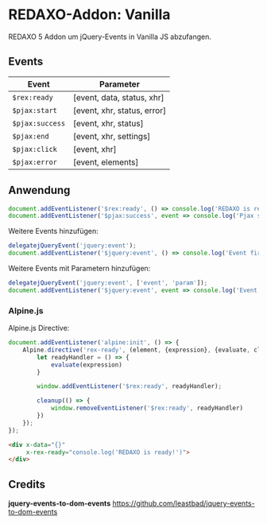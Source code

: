 # REDAXO-Addon: Vanilla

REDAXO 5 Addon um jQuery-Events in Vanilla JS abzufangen.

## Events

Event | Parameter
----- | ----------
`$rex:ready` | [event, data, status, xhr]
`$pjax:start` | [event, xhr, status, error]
`$pjax:success` | [event, xhr, status]
`$pjax:end` | [event, xhr, settings]
`$pjax:click` | [event, xhr]
`$pjax:error` | [event, elements]

## Anwendung

```javascript
document.addEventListener('$rex:ready', () => console.log('REDAXO is ready'));
document.addEventListener('$pjax:success', event => console.log('Pjax succeeded', event.detail.xhr, event.detail.status));
```

Weitere Events hinzufügen:

```javascript
delegatejQueryEvent('jquery:event');
document.addEventListener('$jquery:event', () => console.log('Event fired'));
```

Weitere Events mit Parametern hinzufügen:

```javascript
delegatejQueryEvent('jquery:event', ['event', 'param']);
document.addEventListener('$jquery:event', event => console.log('Event fired', event.detail.param));
```

### Alpine.js

Alpine.js Directive:

```javascript
document.addEventListener('alpine:init', () => {
    Alpine.directive('rex-ready', (element, {expression}, {evaluate, cleanup}) => {
        let readyHandler = () => {
            evaluate(expression)
        }

        window.addEventListener('$rex:ready', readyHandler);

        cleanup(() => {
            window.removeEventListener('$rex:ready', readyHandler)
        })
    });
});
```

```html
<div x-data="{}"
     x-rex-ready="console.log('REDAXO is ready!')">
</div>
```


## Credits

**jquery-events-to-dom-events**
https://github.com/leastbad/jquery-events-to-dom-events
